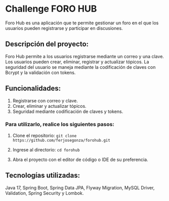 # Challenge FORO HUB

Foro Hub es una aplicación que te permite gestionar un foro en el que los usuarios pueden registrarse y participar en discusiones.

## Descripción del proyecto:
Foro Hub permite a los usuarios registrarse mediante un correo y una clave. Los usuarios pueden crear, eliminar, registrar y actualizar tópicos. La seguridad del usuario se maneja mediante la codificación de claves con Bcrypt y la validación con tokens.

## Funcionalidades:
1. Registrarse con correo y clave.
2. Crear, eliminar y actualizar tópicos.
3. Seguridad mediante codificación de claves y tokens.

### Para utilizarlo, realice los siguientes pasos:
1. Clone el repositorio:
`git clone https://github.com/ferjosegonza/forohub.git`

2. Ingrese al directorio:
`cd forohub`

3. Abra el proyecto con el editor de código o IDE de su preferencia.

## Tecnologías utilizadas:
Java 17, Spring Boot, Spring Data JPA, Flyway Migration, MySQL Driver, Validation, Spring Security y Lombok.
